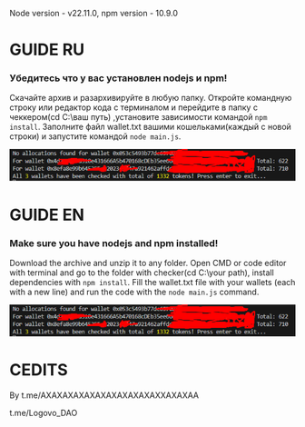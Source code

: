 Node version - v22.11.0, npm version - 10.9.0
# GUIDE RU
### Убедитесь что у вас установлен nodejs и npm!
Скачайте архив и разархивируйте в любую папку. Откройте командную строку или редактор кода с терминалом и перейдите в папку с чеккером(cd C:\ваш путь\) ,установите зависимости командой ```npm install```. Заполните файл wallet.txt вашими кошельками(каждый с новой строки) и запустите командой ```node main.js```. 

![alt text](image.png)
# GUIDE EN
### Make sure you have nodejs and npm installed!
Download the archive and unzip it to any folder. Open CMD or code editor with terminal and go to the folder with checker(cd C:\your path\), install dependencies with ```npm install```. Fill the wallet.txt file with your wallets (each with a new line) and run the code with the ``node main.js`` command.

![alt text](image.png)
# CEDITS
By t.me/AXAXAXAXAXAXAXAXAXAXAXXAXAXAA

t.me/Logovo_DAO